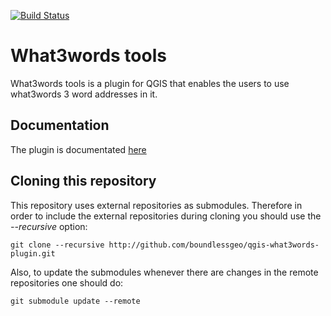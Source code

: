 [![Build Status](https://travis-ci.org/boundlessgeo/qgis-what3words-plugin.svg?branch=master)](https://travis-ci.org/boundlessgeo/qgis-what3words-plugin)

# What3words tools

What3words tools is a plugin for QGIS that enables the users to use what3words 3 word addresses in it.

## Documentation

The plugin is documentated [here](http://boundlessgeo.github.io/qgis-plugins-documentation/what3words)

## Cloning this repository

This repository uses external repositories as submodules. Therefore in order to include the external repositories during cloning you should use the *--recursive* option:

`git clone --recursive http://github.com/boundlessgeo/qgis-what3words-plugin.git`

Also, to update the submodules whenever there are changes in the remote repositories one should do:

`git submodule update --remote`
